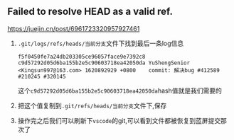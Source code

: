 ## Failed to resolve HEAD as a valid ref.

https://juejin.cn/post/6961723320957927461

1. `.git/logs/refs/heads/当前分支`文件下找到最后一条log信息

   ```
   f5f0450fe7a24db203305ce96057face9e7392c8 c9d57292d05d6ba155b2e5c90603718ea42050da YuShengSenior <Kingsun997@163.com> 1620892929 +0800	commit: 解决bug #412589 #210245 #320145
   ```

   这个`c9d57292d05d6ba155b2e5c90603718ea42050da`hash值就是我们需要的  

2. 把这个值复制到`.git/refs/heads/当前分支`文件下,保存  

3. 操作完之后我们可以刷新下`vscode`的git,可以看到文件都被恢复到蓝屏提交那次了

